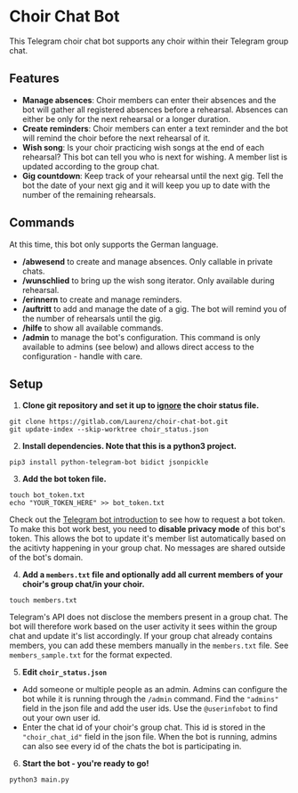 # Choir Chat Bot

This Telegram choir chat bot supports any choir within their Telegram group chat.

## Features
- **Manage absences**: Choir members can enter their absences and the bot will gather all registered absences before a rehearsal. Absences can either be only for the next rehearsal or a longer duration.
- **Create reminders**: Choir members can enter a text reminder and the bot will remind the choir before the next rehearsal of it.
- **Wish song**: Is your choir practicing wish songs at the end of each rehearsal? This bot can tell you who is next for wishing. A member list is updated according to the group chat.
- **Gig countdown**: Keep track of your rehearsal until the next gig. Tell the bot the date of your next gig and it will keep you up to date with the number of the remaining rehearsals.

## Commands

At this time, this bot only supports the German language.

- **/abwesend** to create and manage absences. Only callable in private chats.
- **/wunschlied** to bring up the wish song iterator. Only available during rehearsal.
- **/erinnern** to create and manage reminders.
- **/auftritt** to add and manage the date of a gig. The bot will remind you of the number of rehearsals until the gig.
- **/hilfe** to show all available commands.
- **/admin** to manage the bot's configuration. This command is only available to admins (see below) and allows direct access to the configuration - handle with care.


## Setup
1. **Clone git repository and set it up to [ignore](https://stackoverflow.com/questions/13630849/git-difference-between-assume-unchanged-and-skip-worktree#) the choir status file.**

``` 
git clone https://gitlab.com/Laurenz/choir-chat-bot.git 
git update-index --skip-worktree choir_status.json 
```

2. **Install dependencies. Note that this is a python3 project.**

``` 
pip3 install python-telegram-bot bidict jsonpickle 
```

3. **Add the bot token file.**

```
touch bot_token.txt
echo "YOUR_TOKEN_HERE" >> bot_token.txt 
```

Check out the [Telegram bot introduction](https://core.telegram.org/bots) to see how to request a bot token. To make this bot work best, you need to **disable privacy mode** of this bot's token. This allows the bot to update it's member list automatically based on the acitivty happening in your group chat. No messages are shared outside of the bot's domain.

4.  **Add a `members.txt` file and optionally add all current members of your choir's group chat/in your choir.**

``` 
touch members.txt 
```

Telegram's API does not disclose the members present in a group chat. The bot will therefore work based on the user activity it sees within the group chat and update it's list accordingly. If your group chat already contains members, you can add these members manually in the `members.txt` file. See `members_sample.txt` for the format expected.

5. **Edit `choir_status.json`**

- Add someone or multiple people as an admin. Admins can configure the bot while it is running through the `/admin` command. Find the `"admins"` field in the json file and add the user ids. Use the `@userinfobot` to find out your own user id.
- Enter the chat id of your choir's group chat. This id is stored in the `"choir_chat_id"` field in the json file. When the bot is running, admins can also see every id of the chats the bot is participating in.

6. **Start the bot - you're ready to go!**
``` 
python3 main.py
```
